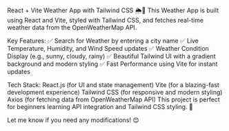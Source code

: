React + Vite Weather App with Tailwind CSS 🌦️🚀
This Weather App is built using React and Vite, styled with Tailwind CSS, and fetches real-time weather data from the OpenWeatherMap API.

Key Features:
✅ Search for Weather by entering a city name
✅ Live Temperature, Humidity, and Wind Speed updates
✅ Weather Condition Display (e.g., sunny, cloudy, rainy)
✅ Beautiful Tailwind UI with a gradient background and modern styling
✅ Fast Performance using Vite for instant updates

Tech Stack:
React.js (for UI and state management)
Vite (for a blazing-fast development experience)
Tailwind CSS (for responsive and modern styling)
Axios (for fetching data from OpenWeatherMap API)
This project is perfect for beginners learning API integration and Tailwind CSS styling. 🚀

Let me know if you need any modifications! 😊

